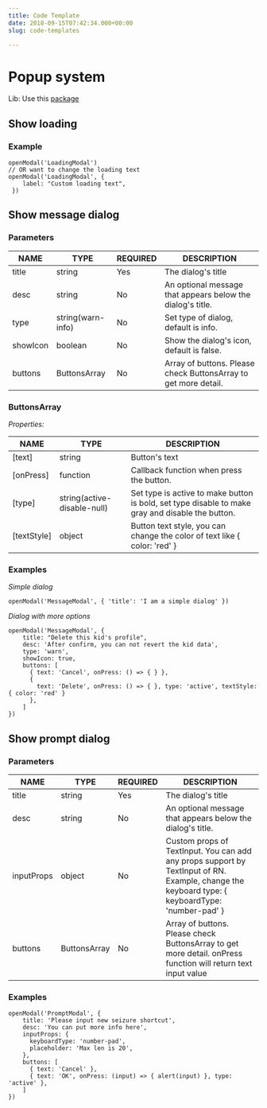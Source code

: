 ```yaml
---
title: Code Template
date: 2018-09-15T07:42:34.000+00:00
slug: code-templates

---
```

# Popup system

Lib: Use this [package](https://colorfy-software.gitbook.io/react-native-modalfy/)

## Show loading

### Example

    openModal('LoadingModal')
    // OR want to change the loading text
    openModal('LoadingModal', {
        label: "Custom loading text",
     })

## Show message dialog

### Parameters

| NAME | TYPE | REQUIRED | DESCRIPTION |
| --- | --- | --- | --- |
| title | string | Yes | The dialog's title |
| desc | string | No | An optional message that appears below the dialog's title. |
| type | string(warn-info) | No | Set type of dialog, default is info. |
| showIcon | boolean | No | Show the dialog's icon, default is false. |
| buttons | ButtonsArray | No | Array of buttons. Please check ButtonsArray to get more detail. |

### ButtonsArray

_Properties:_

| NAME | TYPE | DESCRIPTION |
| --- | --- | --- |
| \[text\] | string | Button's text |
| \[onPress\] | function | Callback function when press the button. |
| \[type\] | string(active-disable-null) | Set type is active to make button is bold, set type disable to make gray and disable the button. |
| \[textStyle\] | object | Button text style, you can change the color of text like { color: 'red' } |

### Examples

_Simple dialog_

    openModal('MessageModal', { 'title': 'I am a simple dialog' })

_Dialog with more options_

    openModal('MessageModal', {
        title: "Delete this kid's profile",
        desc: 'After confirm, you can not revert the kid data',
        type: 'warn',
        showIcon: true,
        buttons: [
          { text: 'Cancel', onPress: () => { } },
          {
            text: 'Delete', onPress: () => { }, type: 'active', textStyle: { color: 'red' }
          },
        ]
    })

## Show prompt dialog

### Parameters

| NAME | TYPE | REQUIRED | DESCRIPTION |
| --- | --- | --- | --- |
| title | string | Yes | The dialog's title |
| desc | string | No | An optional message that appears below the dialog's title. |
| inputProps | object | No | Custom props of TextInput. You can add any props support by TextInput of RN. Example, change the keyboard type: { keyboardType: 'number-pad' } |
| buttons | ButtonsArray | No | Array of buttons. Please check ButtonsArray to get more detail. onPress function will return text input value |

### Examples

    openModal('PromptModal', {
        title: 'Please input new seizure shortcut',
        desc: 'You can put more info here',
        inputProps: {
          keyboardType: 'number-pad',
          placeholder: 'Max len is 20',
        },
        buttons: [
          { text: 'Cancel' },
          { text: 'OK', onPress: (input) => { alert(input) }, type: 'active' },
        ]
    })